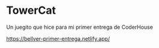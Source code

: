 # TowerCat

Un juegito que hice para mi primer entrega de CoderHouse

https://bellver-primer-entrega.netlify.app/
